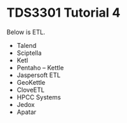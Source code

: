 # TDS3301 Tutorial 4
Below is ETL.
-	Talend
-	Sciptella
-	Ketl
-	Pentaho – Kettle
-	Jaspersoft ETL
-	GeoKettle
-	CloveETL
-	HPCC Systems
-	Jedox
-	Apatar
